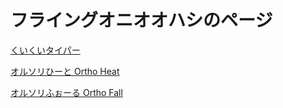 # フライングオニオオハシのページ

[くいくいタイパー](https://www.ketcha.xyz/cuicui)

[オルソリひーと  Ortho Heat](https://www.ketcha.xyz/ortho_heat)

[オルソリふぉーる  Ortho Fall](https://www.ketcha.xyz/ortho_typing)